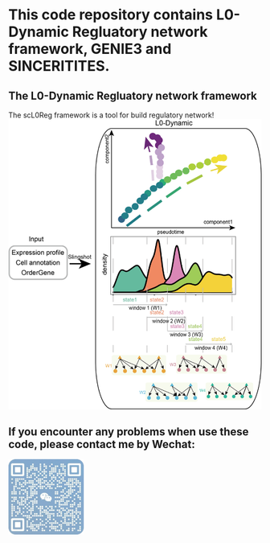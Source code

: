 # This code repository contains L0-Dynamic Regluatory network framework, GENIE3 and SINCERITITES.
## The L0-Dynamic Regluatory network framework
The scL0Reg framework is a tool for build regulatory network!
![image](https://github.com/mengxu98/scGRN-L0/blob/master/workflow/DynamicGRNPipe_pipeline.png)

## If you encounter any problems when use these code, please contact me by Wechat: 
<img src="https://github.com/mengxu98/scGRN-L0/blob/master/other%20img/Wechat.jpg" width="150" height="150" alt="Wechat"/><br/>
